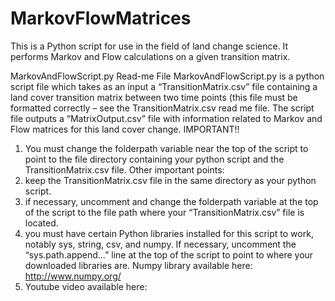 MarkovFlowMatrices
==================

This is a Python script for use in the field of land change science. It performs Markov and Flow calculations on a given transition matrix.

MarkovAndFlowScript.py Read-me File
MarkovAndFlowScript.py is  a python script file which takes as an input a “TransitionMatrix.csv” file containing a land cover transition matrix between two time points (this file must be formatted correctly – see the TransitionMatrix.csv read me file.
The script file outputs a “MatrixOutput.csv” file with information related to Markov and Flow matrices for this land cover change.
IMPORTANT!!
1) You must change the folderpath variable near the top of the script to point to the file directory containing  your python script and the TransitionMatrix.csv file. 
Other important points:
1) keep the TransitionMatrix.csv file in the same directory as your python script. 
2) if necessary, uncomment and change the folderpath variable at the top of the script to the file path where your “TransitionMatrix.csv” file is located. 
3) you must have certain Python libraries installed for this script to work, notably sys, string, csv, and numpy. If necessary, uncomment the “sys.path.append…” line at the top of the script to point to where your downloaded libraries are.
Numpy library available here: http://www.numpy.org/
4) Youtube video available here: 

